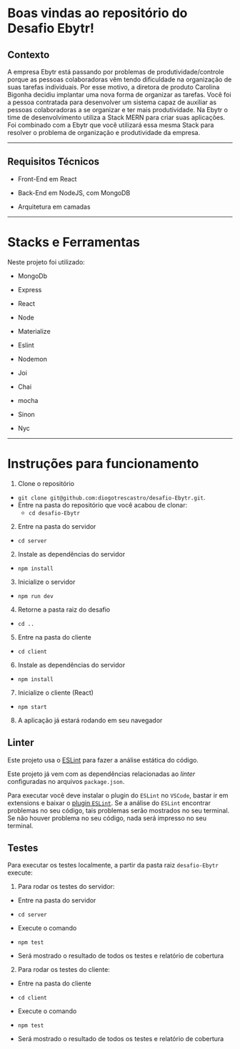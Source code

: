 # Boas vindas ao repositório do Desafio Ebytr!

## Contexto

A empresa Ebytr está passando por problemas de produtividade/controle porque as pessoas colaboradoras vêm tendo dificuldade na organização de suas tarefas individuais. Por esse motivo, a diretora de produto Carolina Bigonha decidiu implantar uma nova forma de organizar as tarefas.
Você foi a pessoa contratada para desenvolver um sistema capaz de auxiliar as pessoas colaboradoras a se organizar e ter mais produtividade.
Na Ebytr o time de desenvolvimento utiliza a Stack MERN para criar suas aplicações. Foi combinado com a Ebytr que você utilizará essa mesma Stack para resolver o problema de organização e produtividade da empresa.

---


## Requisitos Técnicos

- Front-End em React

- Back-End em NodeJS, com MongoDB

- Arquitetura em camadas


---

# Stacks e Ferramentas

Neste projeto foi utilizado:

- MongoDb

- Express

- React

- Node

- Materialize

- Eslint

- Nodemon

- Joi

- Chai

- mocha

- Sinon

- Nyc

---

# Instruções para funcionamento

1. Clone o repositório

- `git clone git@github.com:diogotrescastro/desafio-Ebytr.git`.
- Entre na pasta do repositório que você acabou de clonar:
  - `cd desafio-Ebytr`

2. Entre na pasta do servidor

- `cd server`

2. Instale as dependências do servidor

- `npm install`

3. Inicialize o servidor

- `npm run dev`

4. Retorne a pasta raiz do desafio

- `cd ..`

5. Entre na pasta do cliente

- `cd client`

6. Instale as dependências do servidor

- `npm install`

7. Inicialize o cliente (React)

- `npm start`

8. A aplicação já estará rodando em seu navegador


## Linter

Este projeto usa o  [ESLint](https://eslint.org/) para fazer a análise estática do código.

Este projeto já vem com as dependências relacionadas ao _linter_ configuradas no arquivos `package.json`.

Para executar você deve instalar o plugin do `ESLint` no `VSCode`, bastar ir em extensions e baixar o [plugin `ESLint`](https://marketplace.visualstudio.com/items?itemName=dbaeumer.vscode-eslint).
Se a análise do `ESLint` encontrar problemas no seu código, tais problemas serão mostrados no seu terminal. Se não houver problema no seu código, nada será impresso no seu terminal.

## Testes

Para executar os testes localmente, a partir da pasta raiz `desafio-Ebytr` execute:

1. Para rodar os testes do servidor:

  - Entre na pasta do servidor

  - `cd server`

  - Execute o comando

  - `npm test`

  - Será mostrado o resultado de todos os testes e relatório de cobertura

2. Para rodar os testes do cliente:

  - Entre na pasta do cliente

  - `cd client`

  - Execute o comando

  - `npm test`

  - Será mostrado o resultado de todos os testes e relatório de cobertura

